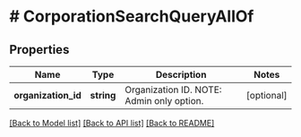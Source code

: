 # # CorporationSearchQueryAllOf

## Properties

Name | Type | Description | Notes
------------ | ------------- | ------------- | -------------
**organization_id** | **string** | Organization ID. NOTE: Admin only option. | [optional]

[[Back to Model list]](../../README.md#models) [[Back to API list]](../../README.md#endpoints) [[Back to README]](../../README.md)
